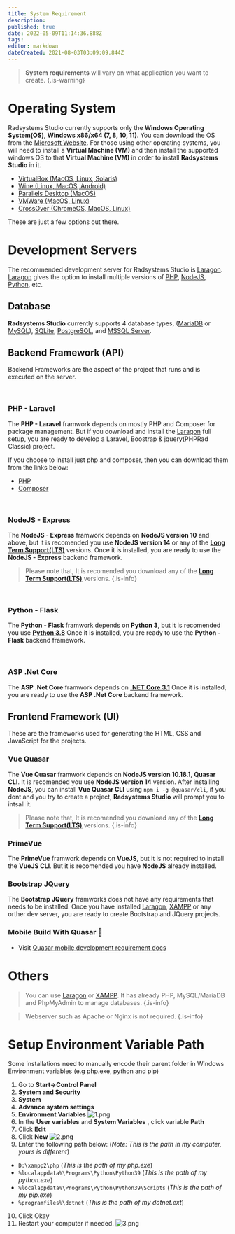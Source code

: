 ```yaml
---
title: System Requirement
description: 
published: true
date: 2022-05-09T11:14:36.888Z
tags: 
editor: markdown
dateCreated: 2021-08-03T03:09:09.844Z
---
```



> **System requirements** will vary on what application you want to create.
{.is-warning}

# Operating System
Radsystems Studio currently supports only the **Windows Operating System(OS)**, **Windows x86/x64 (7, 8, 10, 11)**. You can download the OS from the 
<a href="https://www.microsoft.com/en-us/software-download/" target="_blank">Microsoft Website</a>. For those using other operating systems, you will need to install a **Virtual Machine (VM)** and then install the supported windows OS to that **Virtual Machine (VM)** in order to install **Radsystems Studio** in it.
- [VirtualBox (MacOS, Linux, Solaris)](https://www.virtualbox.org/wiki/Downloads) 
- [Wine (Linux, MacOS, Android)](https://wiki.winehq.org/Download)
- [Parallels Desktop (MacOS)](https://www.parallels.com/)
- [VMWare (MacOS, Linux)](https://www.vmware.com/products/fusion.html)
- [CrossOver (ChromeOS, MacOS, Linux)](https://www.codeweavers.com/crossover/)

These are just a few options out there.
# Development Servers
The recommended development server for Radsystems Studio is [Laragon](https://laragon.org/download/). [Laragon](https://laragon.org/download/) gives the option to install multiple versions of [PHP](https://www.php.net/), [NodeJS](https://nodejs.org/en/), [Python](https://www.python.org/downloads/), etc.

## Database
**Radsystems Studio** currently supports 4 database types, ([MariaDB](https://mariadb.org/download/) or [MySQL](https://dev.mysql.com/downloads/installer/)), [SQLite](https://www.sqlite.org/download.html), [PostgreSQL](https://www.postgresql.org/download/), and [MSSQL Server](https://www.microsoft.com/en-us/sql-server/sql-server-downloads).

## Backend Framework (API)
Backend Frameworks are the aspect of the project that runs and is executed on the server.

<br />

### PHP - Laravel
The **PHP -  Laravel** framwork depends on mostly PHP and Composer for package management. But if you download and install the [Laragon](https://laragon.org/download/) full setup, you are ready to develop a Laravel, Boostrap & jquery(PHPRad Classic) project.

If you choose to install just php and composer, then you can download them from the links below:
- [PHP](https://www.php.net/downloads.php)
- [Composer](https://getcomposer.org/download/)

<br />

### NodeJS - Express
The **NodeJS - Express** framwork depends on **NodeJS version 10** and above, but it is recomended you use **NodeJS version 14** or any of the **[Long Term Support(LTS)](https://nodejs.org/en/)** versions. Once it is installed, you are ready to use the **NodeJS - Express** backend framework.
> Please note that, It is recomended you download any of the **[Long Term Support(LTS)](https://nodejs.org/en/)** versions.
{.is-info}

<br />

### Python - Flask
The **Python - Flask** framwork depends on **Python 3**, but it is recomended you use **[Python 3.8](https://www.python.org/downloads/release/python-3810/)** Once it is installed, you are ready to use the **Python - Flask** backend framework.

<br />

### ASP .Net Core
The **ASP .Net Core** framwork depends on **[.NET Core 3.1](https://dotnet.microsoft.com/en-us/download/dotnet/3.1)** Once it is installed, you are ready to use the **ASP .Net Core** backend framework.

## Frontend Framework (UI)
These are the frameworks used for generating the HTML, CSS and JavaScript for the projects.

### Vue Quasar
The **Vue Quasar** framwork depends on **NodeJS version 10.18.1**, **Quasar CLI**. It is recomended you use **NodeJS version 14** version. After installing **NodeJS**, you can install **Vue Quasar CLI** using `npm i -g @quasar/cli`, if you dont and you try to create a project, **Radsystems Studio** will prompt you to intsall it.

> Please note that, It is recomended you download any of the **[Long Term Support(LTS)](https://nodejs.org/en/)** versions.
{.is-info}

### PrimeVue
The **PrimeVue** framwork depends on **VueJS**, but it is not required to install the **VueJS CLI**. But it is recomended you have **NodeJS** already installed.

### Bootstrap JQuery
The **Bootstrap JQuery** framworks does not have any requirements that needs to be installed. Once you have installed [Laragon](https://laragon.org/download/), [XAMPP](https://www.apachefriends.org/download.html) or any orther dev server, you are ready to create Bootstrap and JQuery projects.

### Mobile Build With Quasar 📱
- Visit [Quasar mobile development requirement docs](https://quasar.dev/quasar-cli/developing-cordova-apps/preparation#-add-cordova-quasar-mode)

# Others
> You can use <a href="https://laragon.org/download/">Laragon</a>  or <a href="https://www.apachefriends.org/download.html">XAMPP</a>. It has already PHP, MySQL/MariaDB and PhpMyAdmin to manage databases.
{.is-info}

> Webserver such as Apache or Nginx is not required.
{.is-info}

# Setup Environment Variable Path
Some installations need to manually encode their parent folder in Windows Environment variables (e.g php.exe, python and pip)
1. Go to **Start->Control Panel**
2. **System and Security**
3. **System**
4. **Advance system settings**
5. **Environment Variables**
![1.png](/requirements/1.png)
6. In the **User variables** and **System Variables** , click variable **Path**
7. Click **Edit**
8. Click **New**
![2.png](/requirements/2.png)
9. Enter the following path below: (*Note: This is the path in my computer, yours is different*)
- `D:\xampp2\php` (*This is the path of my php.exe*)
- `%localappdata%\Programs\Python\Python39` (*This is the path of my python.exe*)
- `%localappdata%\Programs\Python\Python39\Scripts` (*This is the path of my pip.exe*)
- `%programfiles%\dotnet` (*This is the path of my dotnet.ext*)
10. Click Okay
11. Restart your computer if needed.
![3.png](/requirements/3.png)
